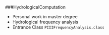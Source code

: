 ###HydrologicalComputation
- Personal work in master degree
- Hydrological frequency analysis
- Entrance Class `PIIIFrequencyAnalysis.class`